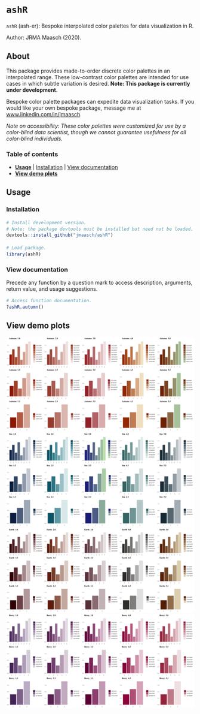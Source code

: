 # `ashR`

`ashR` (ash-er): Bespoke interpolated color palettes for data visualization in R.

Author: JRMA Maasch (2020).

## About

This package provides made-to-order discrete color palettes in an interpolated range. These low-contrast color palettes are intended for use cases in which subtle variation is desired. **Note: This package is currently under development.**

Bespoke color palette packages can expedite data visualization tasks. If you would like your own bespoke package, message me at www.linkedin.com/in/jmaasch.

*Note on accessibility: These color palettes were customized for use by a color-blind data scientist, though we cannot guarantee usefulness for all color-blind individuals.*

### Table of contents

* **[Usage](#Usage)** | [Installation](#Installation) | [View documentation](#View-documentation)
* **[View demo plots](#View-demo-plots)**

## Usage

### Installation

```R
# Install development version.
# Note: the package devtools must be installed but need not be loaded.
devtools::install_github("jmaasch/ashR")

# Load package.
library(ashR)
```

### View documentation

Precede any function by a question mark to access description, arguments, return value, and usage suggestions.

```R
# Access function documentation.
?ashR.autumn()
```

## View demo plots

![autumn_grid](https://github.com/jmaasch/ashR/blob/master/figures/autumn_grid.jpg)
![sea_grid](https://github.com/jmaasch/ashR/blob/master/figures/sea_grid.jpg)
![earth_grid](https://github.com/jmaasch/ashR/blob/master/figures/earth_grid.jpg)
![berry_grid](https://github.com/jmaasch/ashR/blob/master/figures/berry_grid.jpg)
